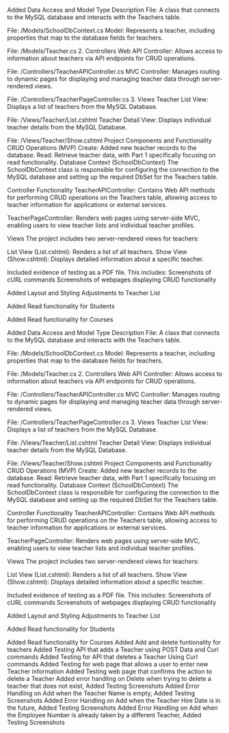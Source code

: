 Added Data Access and Model Type Description File: A class that connects to the MySQL database and interacts with the Teachers table.

File: /Models/SchoolDbContext.cs Model: Represents a teacher, including properties that map to the database fields for teachers.

File: /Models/Teacher.cs 2. Controllers Web API Controller: Allows access to information about teachers via API endpoints for CRUD operations.

File: /Controllers/TeacherAPIController.cs MVC Controller: Manages routing to dynamic pages for displaying and managing teacher data through server-rendered views.

File: /Controllers/TeacherPageController.cs 3. Views Teacher List View: Displays a list of teachers from the MySQL Database.

File: /Views/Teacher/List.cshtml Teacher Detail View: Displays individual teacher details from the MySQL Database.

File: /Views/Teacher/Show.cshtml Project Components and Functionality CRUD Operations (MVP) Create: Added new teacher records to the database. Read: Retrieve teacher data, with Part 1 specifically focusing on read functionality. Database Context (SchoolDbContext) The SchoolDbContext class is responsible for configuring the connection to the MySQL database and setting up the required DbSet for the Teachers table.

Controller Functionality TeacherAPIController: Contains Web API methods for performing CRUD operations on the Teachers table, allowing access to teacher information for applications or external services.

TeacherPageController: Renders web pages using server-side MVC, enabling users to view teacher lists and individual teacher profiles.

Views The project includes two server-rendered views for teachers:

List View (List.cshtml): Renders a list of all teachers. Show View (Show.cshtml): Displays detailed information about a specific teacher.

Included evidence of testing as a PDF file. This includes: Screenshots of cURL commands Screenshots of webpages displaying CRUD functionality

Added Layout and Styling Adjustments to Teacher List

Added Read functionality for Students

Added Read functionality for Courses

Added Data Access and Model Type Description File: A class that connects to the MySQL database and interacts with the Teachers table.

File: /Models/SchoolDbContext.cs Model: Represents a teacher, including properties that map to the database fields for teachers.

File: /Models/Teacher.cs 2. Controllers Web API Controller: Allows access to information about teachers via API endpoints for CRUD operations.

File: /Controllers/TeacherAPIController.cs MVC Controller: Manages routing to dynamic pages for displaying and managing teacher data through server-rendered views.

File: /Controllers/TeacherPageController.cs 3. Views Teacher List View: Displays a list of teachers from the MySQL Database.

File: /Views/Teacher/List.cshtml Teacher Detail View: Displays individual teacher details from the MySQL Database.

File: /Views/Teacher/Show.cshtml Project Components and Functionality CRUD Operations (MVP) Create: Added new teacher records to the database. Read: Retrieve teacher data, with Part 1 specifically focusing on read functionality. Database Context (SchoolDbContext) The SchoolDbContext class is responsible for configuring the connection to the MySQL database and setting up the required DbSet for the Teachers table.

Controller Functionality TeacherAPIController: Contains Web API methods for performing CRUD operations on the Teachers table, allowing access to teacher information for applications or external services.

TeacherPageController: Renders web pages using server-side MVC, enabling users to view teacher lists and individual teacher profiles.

Views The project includes two server-rendered views for teachers:

List View (List.cshtml): Renders a list of all teachers. Show View (Show.cshtml): Displays detailed information about a specific teacher.

Included evidence of testing as a PDF file. This includes: Screenshots of cURL commands Screenshots of webpages displaying CRUD functionality

Added Layout and Styling Adjustments to Teacher List

Added Read functionality for Students

Added Read functionality for Courses
Added Add and delete funtionality for teachers
Added Testing API that adds a Teacher using POST Data and Curl commands
Added Testing for  API that deletes a Teacher Using Curl commands
Added Testing for  web page that allows a user to enter new Teacher information
Added Testing web page that confirms the action to delete a Teacher
Added error handling on Delete when trying to delete a teacher that does not exist, Added Testing Screenshots
Added Error Handling on Add when the Teacher Name is empty, Added Testing Screenshots
Added  Error Handling on Add when the Teacher Hire Date is in the future, Added Testing Screenshots
Added Error Handling on Add when the Employee Number is already taken by a different Teacher, Added Testing Screenshots

